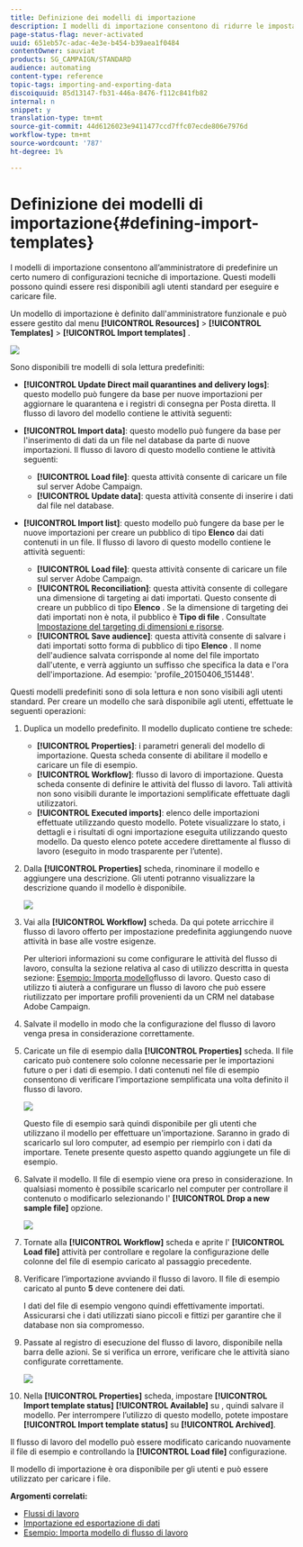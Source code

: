 ```yaml
---
title: Definizione dei modelli di importazione
description: I modelli di importazione consentono di ridurre le impostazioni necessarie e di importare i dati più rapidamente.
page-status-flag: never-activated
uuid: 651eb57c-adac-4e3e-b454-b39aea1f0484
contentOwner: sauviat
products: SG_CAMPAIGN/STANDARD
audience: automating
content-type: reference
topic-tags: importing-and-exporting-data
discoiquuid: 85d13147-fb31-446a-8476-f112c841fb82
internal: n
snippet: y
translation-type: tm+mt
source-git-commit: 44d6126023e9411477ccd7ffc07ecde806e7976d
workflow-type: tm+mt
source-wordcount: '787'
ht-degree: 1%

---
```



# Definizione dei modelli di importazione{#defining-import-templates}

I modelli di importazione consentono all’amministratore di predefinire un certo numero di configurazioni tecniche di importazione. Questi modelli possono quindi essere resi disponibili agli utenti standard per eseguire e caricare file.

Un modello di importazione è definito dall&#39;amministratore funzionale e può essere gestito dal menu **[!UICONTROL Resources]** > **[!UICONTROL Templates]** > **[!UICONTROL Import templates]** .

![](assets/import_template_list.png)

Sono disponibili tre modelli di sola lettura predefiniti:

* **[!UICONTROL Update Direct mail quarantines and delivery logs]**: questo modello può fungere da base per nuove importazioni per aggiornare le quarantena e i registri di consegna per Posta diretta. Il flusso di lavoro del modello contiene le attività seguenti:
* **[!UICONTROL Import data]**: questo modello può fungere da base per l&#39;inserimento di dati da un file nel database da parte di nuove importazioni. Il flusso di lavoro di questo modello contiene le attività seguenti:

   * **[!UICONTROL Load file]**: questa attività consente di caricare un file sul server Adobe Campaign.
   * **[!UICONTROL Update data]**: questa attività consente di inserire i dati dal file nel database.

* **[!UICONTROL Import list]**: questo modello può fungere da base per le nuove importazioni per creare un pubblico di tipo **Elenco** dai dati contenuti in un file. Il flusso di lavoro di questo modello contiene le attività seguenti:

   * **[!UICONTROL Load file]**: questa attività consente di caricare un file sul server Adobe Campaign.
   * **[!UICONTROL Reconciliation]**: questa attività consente di collegare una dimensione di targeting ai dati importati. Questo consente di creare un pubblico di tipo **Elenco** . Se la dimensione di targeting dei dati importati non è nota, il pubblico è **Tipo di file** . Consultate [Impostazione del targeting di dimensioni e risorse](../../automating/using/query.md#targeting-dimensions-and-resources).
   * **[!UICONTROL Save audience]**: questa attività consente di salvare i dati importati sotto forma di pubblico di tipo **Elenco** . Il nome dell&#39;audience salvata corrisponde al nome del file importato dall&#39;utente, e verrà aggiunto un suffisso che specifica la data e l&#39;ora dell&#39;importazione. Ad esempio: &#39;profile_20150406_151448&#39;.

Questi modelli predefiniti sono di sola lettura e non sono visibili agli utenti standard. Per creare un modello che sarà disponibile agli utenti, effettuate le seguenti operazioni:

1. Duplica un modello predefinito. Il modello duplicato contiene tre schede:

   * **[!UICONTROL Properties]**: i parametri generali del modello di importazione. Questa scheda consente di abilitare il modello e caricare un file di esempio.
   * **[!UICONTROL Workflow]**: flusso di lavoro di importazione. Questa scheda consente di definire le attività del flusso di lavoro. Tali attività non sono visibili durante le importazioni semplificate effettuate dagli utilizzatori.
   * **[!UICONTROL Executed imports]**: elenco delle importazioni effettuate utilizzando questo modello. Potete visualizzare lo stato, i dettagli e i risultati di ogni importazione eseguita utilizzando questo modello. Da questo elenco potete accedere direttamente al flusso di lavoro (eseguito in modo trasparente per l’utente).

1. Dalla **[!UICONTROL Properties]** scheda, rinominare il modello e aggiungere una descrizione. Gli utenti potranno visualizzare la descrizione quando il modello è disponibile.

   ![](assets/simplified_import_model1.png)

1. Vai alla **[!UICONTROL Workflow]** scheda. Da qui potete arricchire il flusso di lavoro offerto per impostazione predefinita aggiungendo nuove attività in base alle vostre esigenze.

   Per ulteriori informazioni su come configurare le attività del flusso di lavoro, consulta la sezione relativa al caso di utilizzo descritta in questa sezione: [Esempio: Importa modello](../../automating/using/creating-import-workflow-templates.md)flusso di lavoro. Questo caso di utilizzo ti aiuterà a configurare un flusso di lavoro che può essere riutilizzato per importare profili provenienti da un CRM nel database Adobe Campaign.

1. Salvate il modello in modo che la configurazione del flusso di lavoro venga presa in considerazione correttamente.
1. Caricate un file di esempio dalla **[!UICONTROL Properties]** scheda. Il file caricato può contenere solo colonne necessarie per le importazioni future o per i dati di esempio. I dati contenuti nel file di esempio consentono di verificare l’importazione semplificata una volta definito il flusso di lavoro.

   ![](assets/import_template_sample.png)

   Questo file di esempio sarà quindi disponibile per gli utenti che utilizzano il modello per effettuare un&#39;importazione. Saranno in grado di scaricarlo sul loro computer, ad esempio per riempirlo con i dati da importare. Tenete presente questo aspetto quando aggiungete un file di esempio.

1. Salvate il modello. Il file di esempio viene ora preso in considerazione. In qualsiasi momento è possibile scaricarlo nel computer per controllare il contenuto o modificarlo selezionando l&#39; **[!UICONTROL Drop a new sample file]** opzione.

   ![](assets/simplified_import_model2.png)

1. Tornate alla **[!UICONTROL Workflow]** scheda e aprite l&#39; **[!UICONTROL Load file]** attività per controllare e regolare la configurazione delle colonne del file di esempio caricato al passaggio precedente.
1. Verificare l’importazione avviando il flusso di lavoro. Il file di esempio caricato al punto **5** deve contenere dei dati.

   I dati del file di esempio vengono quindi effettivamente importati. Assicurarsi che i dati utilizzati siano piccoli e fittizi per garantire che il database non sia compromesso.

1. Passate al registro di esecuzione del flusso di lavoro, disponibile nella barra delle azioni. Se si verifica un errore, verificare che le attività siano configurate correttamente.

   ![](assets/simplified_import_model3.png)

1. Nella **[!UICONTROL Properties]** scheda, impostare **[!UICONTROL Import template status]** **[!UICONTROL Available]** su , quindi salvare il modello. Per interrompere l’utilizzo di questo modello, potete impostare **[!UICONTROL Import template status]** su **[!UICONTROL Archived]**.

Il flusso di lavoro del modello può essere modificato caricando nuovamente il file di esempio e controllando la **[!UICONTROL Load file]** configurazione.

Il modello di importazione è ora disponibile per gli utenti e può essere utilizzato per caricare i file.

**Argomenti correlati:**

* [Flussi di lavoro](../../automating/using/get-started-workflows.md)
* [Importazione ed esportazione di dati](../../automating/using/about-data-import-and-export.md)
* [Esempio: Importa modello di flusso di lavoro](../../automating/using/creating-import-workflow-templates.md)

